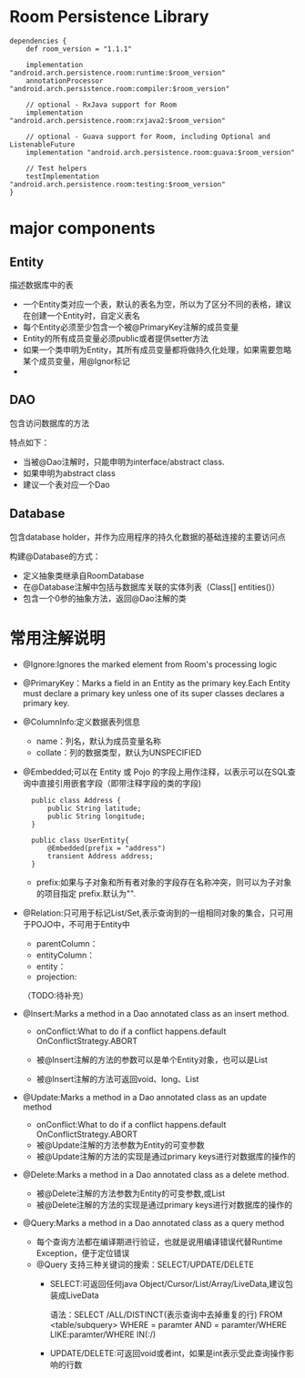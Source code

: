 # Room Persistence Library

    dependencies {
	    def room_version = "1.1.1"
	
	    implementation "android.arch.persistence.room:runtime:$room_version"
	    annotationProcessor "android.arch.persistence.room:compiler:$room_version"
	
	    // optional - RxJava support for Room
	    implementation "android.arch.persistence.room:rxjava2:$room_version"
	
	    // optional - Guava support for Room, including Optional and ListenableFuture
	    implementation "android.arch.persistence.room:guava:$room_version"
	
	    // Test helpers
	    testImplementation "android.arch.persistence.room:testing:$room_version"
	}


# major components

## Entity
描述数据库中的表

- 一个Entity类对应一个表，默认的表名为空，所以为了区分不同的表格，建议在创建一个Entity时，自定义表名
- 每个Entity必须至少包含一个被@PrimaryKey注解的成员变量
- Entity的所有成员变量必须public或者提供setter方法
- 如果一个类申明为Entity，其所有成员变量都将做持久化处理，如果需要忽略某个成员变量，用@Ignor标记
-

## DAO
包含访问数据库的方法

特点如下：

- 当被@Dao注解时，只能申明为interface/abstract class.
- 如果申明为abstract class
- 建议一个表对应一个Dao


## Database

包含database holder，并作为应用程序的持久化数据的基础连接的主要访问点

构建@Database的方式：

- 定义抽象类继承自RoomDatabase
- 在@Database注解中包括与数据库关联的实体列表（Class[] entities()）
- 包含一个0参的抽象方法，返回@Dao注解的类

# 常用注解说明

- @Ignore:Ignores the marked element from Room's processing logic

- @PrimaryKey：Marks a field in an Entity as the primary key.Each Entity must declare a primary key unless one of its super classes declares a
  primary key.

- @ColumnInfo:定义数据表列信息

    - name：列名，默认为成员变量名称
    - collate：列的数据类型，默认为UNSPECIFIED

- @Embedded;可以在 Entity 或 Pojo 的字段上用作注释，以表示可以在SQL查询中直接引用嵌套字段（即带注释字段的类的字段)

        public class Address {
            public String latitude;
            public String longitude;
        }

        public class UserEntity{
            @Embedded(prefix = "address")
            transient Address address;
        }

    - prefix:如果与子对象和所有者对象的字段存在名称冲突，则可以为子对象的项目指定 prefix.默认为"".

- @Relation:只可用于标记List/Set,表示查询到的一组相同对象的集合，只可用于POJO中，不可用于Entity中

    - parentColumn：
    - entityColumn：
    - entity：
    - projection:

    （TODO:待补充）


- @Insert:Marks a method in a Dao annotated class as an insert method.

    -  onConflict:What to do if a conflict happens.default OnConflictStrategy.ABORT

    - 被@Insert注解的方法的参数可以是单个Entity对象，也可以是List<Entity>

    - 被@Insert注解的方法可返回void、long、List<Long>


- @Update:Marks a method in a Dao annotated class as an update method

    - onConflict:What to do if a conflict happens.default OnConflictStrategy.ABORT
    - 被@Update注解的方法参数为Entity的可变参数
    - 被@Update注解的方法的实现是通过primary keys进行对数据库的操作的


- @Delete:Marks a method in a Dao annotated class as a delete method.

    - 被@Delete注解的方法参数为Entity的可变参数,或List<Entity>
    - 被@Delete注解的方法的实现是通过primary keys进行对数据库的操作的


- @Query:Marks a method in a Dao annotated class as a query method

    - 每个查询方法都在编译期进行验证，也就是说用编译错误代替Runtime Exception，便于定位错误
    - @Query 支持三种关键词的搜索：SELECT/UPDATE/DELETE
        - SELECT:可返回任何java Object/Cursor/List/Array/LiveData,建议包装成LiveData

            语法：SELECT <result column>/ALL/DISTINCT(表示查询中去掉重复的行) FROM <table/subquery>
                  WHERE <column name> = paramter AND <column name> = paramter/WHERE <column name> LIKE:paramter/WHERE <column name> IN(:<List>/<array>)
        - UPDATE/DELETE:可返回void或者int，如果是int表示受此查询操作影响的行数


